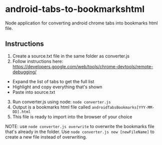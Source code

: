 # android-tabs-to-bookmarkshtml
Node application for converting android chrome tabs into bookmarks html file.

## Instructions

1. Create a source.txt file in the same folder as converter.js
2. Follow instructions here: https://developers.google.com/web/tools/chrome-devtools/remote-debugging/
* Expand the list of tabs to get the full list
* Highlight and copy everything that's shown
* Paste into source.txt
3. Run converter.js using node: `node converter.js`
4. Output is a bookmarks html file called `androidTabsBookmarks[YYY-MM-DD].html`
5. This file is ready to import into the browser of your choice

NOTE: use `node converter.js overwrite` to overwrite the bookmarks file that's already in the folder. Use `node converter.js new [newFileName]` to create a new file instead of overwriting.

